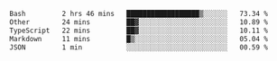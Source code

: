 
<!--START_SECTION:waka-->

```txt
Bash         2 hrs 46 mins   ██████████████████▒░░░░░░   73.34 %
Other        24 mins         ██▓░░░░░░░░░░░░░░░░░░░░░░   10.89 %
TypeScript   22 mins         ██▓░░░░░░░░░░░░░░░░░░░░░░   10.11 %
Markdown     11 mins         █▒░░░░░░░░░░░░░░░░░░░░░░░   05.04 %
JSON         1 min           ░░░░░░░░░░░░░░░░░░░░░░░░░   00.59 %
```

<!--END_SECTION:waka-->

<!--unk0e-ctrlmd-blitzh-Klöggr-->
